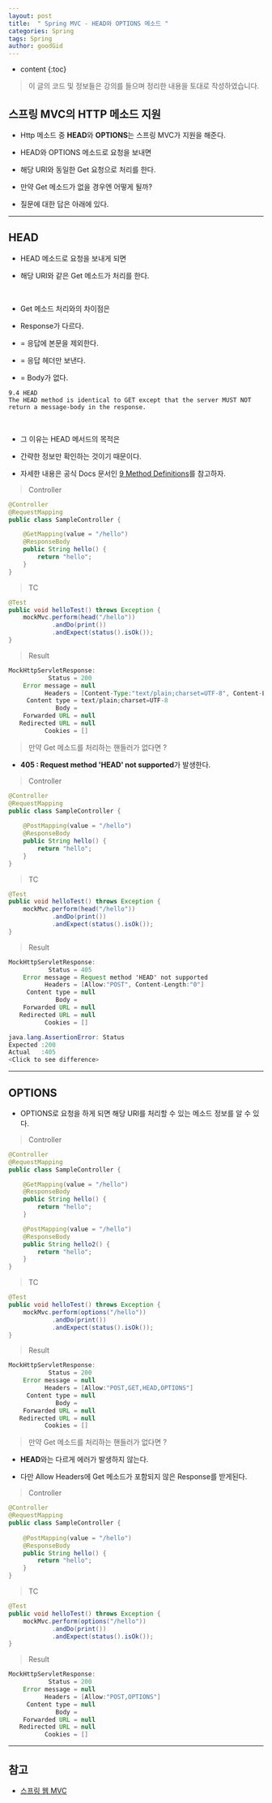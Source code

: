 ```yaml
---
layout: post
title:  " Spring MVC - HEAD와 OPTIONS 메소드 "
categories: Spring
tags: Spring
author: goodGid
---
```

* content
{:toc}

> 이 글의 코드 및 정보들은 강의를 들으며 정리한 내용을 토대로 작성하였습니다.


## 스프링 MVC의 HTTP 메소드 지원

* Http 메소드 중 **HEAD**와 **OPTIONS**는 스프링 MVC가 지원을 해준다.

* HEAD와 OPTIONS 메소드로 요청을 보내면 

* 해당 URI와 동일한 Get 요청으로 처리를 한다.

* 만약 Get 메소드가 없을 경우엔 어떻게 될까?

* 질문에 대한 답은 아래에 있다.

---

## HEAD

* HEAD 메소드로 요청을 보내게 되면 

* 해당 URI와 같은 Get 메소드가 처리를 한다.

<br>

* Get 메소드 처리와의 차이점은

* Response가 다르다.

* = 응답에 본문을 제외한다.

* = 응답 헤더만 보낸다.

* = Body가 없다.

```
9.4 HEAD
The HEAD method is identical to GET except that the server MUST NOT 
return a message-body in the response. 
```












<br>

* 그 이유는 HEAD 메서드의 목적은 

* 간략한 정보만 확인하는 것이기 때문이다.

* 자세한 내용은 공식 Docs 문서인 [9 Method Definitions](https://www.w3.org/Protocols/rfc2616/rfc2616-sec9.html)를 참고하자.

> Controller

``` java
@Controller
@RequestMapping
public class SampleController {

    @GetMapping(value = "/hello")
    @ResponseBody
    public String hello() {
        return "hello";
    }
}
```

> TC

``` java
@Test
public void helloTest() throws Exception {
    mockMvc.perform(head("/hello"))
            .andDo(print())
            .andExpect(status().isOk());
}
```

> Result

``` java
MockHttpServletResponse:
           Status = 200
    Error message = null
          Headers = [Content-Type:"text/plain;charset=UTF-8", Content-Length:"5"]
     Content type = text/plain;charset=UTF-8
             Body = 
    Forwarded URL = null
   Redirected URL = null
          Cookies = []
```

> 만약 Get 메소드를 처리하는 핸들러가 없다면 ?

* **405 : Request method 'HEAD' not supported**가 발생한다.


> Controller 

``` java
@Controller
@RequestMapping
public class SampleController {
    
    @PostMapping(value = "/hello")
    @ResponseBody
    public String hello() {
        return "hello";
    }
}
```

> TC

``` java
@Test
public void helloTest() throws Exception {
    mockMvc.perform(head("/hello"))
            .andDo(print())
            .andExpect(status().isOk());
}
```

> Result

``` java
MockHttpServletResponse:
           Status = 405
    Error message = Request method 'HEAD' not supported
          Headers = [Allow:"POST", Content-Length:"0"]
     Content type = null
             Body = 
    Forwarded URL = null
   Redirected URL = null
          Cookies = []

java.lang.AssertionError: Status 
Expected :200
Actual   :405
<Click to see difference>
```

---

## OPTIONS

* OPTIONS로 요청을 하게 되면 해당 URI를 처리할 수 있는 메소드 정보를 알 수 있다.

> Controller

``` java
@Controller
@RequestMapping
public class SampleController {

    @GetMapping(value = "/hello")
    @ResponseBody
    public String hello() {
        return "hello";
    }

    @PostMapping(value = "/hello")
    @ResponseBody
    public String hello2() {
        return "hello";
    }
}
```

> TC

``` java
@Test
public void helloTest() throws Exception {
    mockMvc.perform(options("/hello"))
            .andDo(print())
            .andExpect(status().isOk());
}
```

> Result

``` java
MockHttpServletResponse:
           Status = 200
    Error message = null
          Headers = [Allow:"POST,GET,HEAD,OPTIONS"]
     Content type = null
             Body = 
    Forwarded URL = null
   Redirected URL = null
          Cookies = []
```

> 만약 Get 메소드를 처리하는 핸들러가 없다면 ?

* **HEAD**와는 다르게 에러가 발생하지 않는다.

* 다만 Allow Headers에 Get 메소드가 포함되지 않은 Response를 받게된다.

> Controller 

``` java
@Controller
@RequestMapping
public class SampleController {
    
    @PostMapping(value = "/hello")
    @ResponseBody
    public String hello() {
        return "hello";
    }
}
```

> TC

``` java
@Test
public void helloTest() throws Exception {
    mockMvc.perform(options("/hello"))
            .andDo(print())
            .andExpect(status().isOk());
}
```

> Result

``` java
MockHttpServletResponse:
           Status = 200
    Error message = null
          Headers = [Allow:"POST,OPTIONS"]
     Content type = null
             Body = 
    Forwarded URL = null
   Redirected URL = null
          Cookies = []
```


---

## 참고

* [스프링 웹 MVC](https://www.inflearn.com/course/%EC%9B%B9-mvc)

